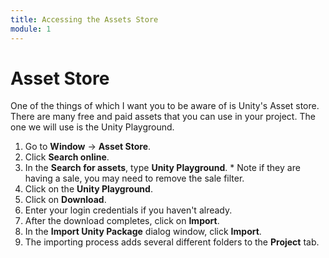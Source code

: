 ```yaml
---
title: Accessing the Assets Store
module: 1
---
```


# Asset Store 
<!--
<iframe width="560" height="315" src="https://www.youtube.com/embed/kLKUNLnFFmk" frameborder="0" allow="accelerometer; autoplay; encrypted-media; gyroscope; picture-in-picture" allowfullscreen></iframe>
-->
One of the things of which I want you to be aware of is Unity's Asset store.  There are many free and paid assets that you can use in your project.  The one we will use is the Unity Playground.

1. Go to **Window** -> **Asset Store**. 
2. Click **Search online**.
3. In the **Search for assets**, type **Unity Playground**. * Note if they are having a sale, you may need to remove the sale filter.
3. Click on the **Unity Playground**.
4. Click on **Download**.
5. Enter your login credentials if you haven't already.
6. After the download completes, click on **Import**.
7. In the **Import Unity Package** dialog window, click **Import**.
8. The importing process adds several different folders to the **Project** tab.
